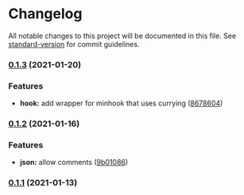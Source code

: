 # Changelog

All notable changes to this project will be documented in this file. See [standard-version](https://github.com/conventional-changelog/standard-version) for commit guidelines.

### [0.1.3](https://github.com/Stuff-Mods/StuffLib/compare/v0.1.2...v0.1.3) (2021-01-20)


### Features

* **hook:** add wrapper for minhook that uses currying ([8678604](https://github.com/Stuff-Mods/StuffLib/commit/867860496351e77e7901e41d2c422fb662d255d7))

### [0.1.2](https://github.com/Stuff-Mods/StuffLib/compare/v0.1.1...v0.1.2) (2021-01-16)


### Features

* **json:** allow comments ([9b01086](https://github.com/Stuff-Mods/StuffLib/commit/9b0108612a592e77e42cf9bced08af9bce532b69))

### [0.1.1](https://github.com/Stuff-Mods/StuffLib/compare/v0.1.0...v0.1.1) (2021-01-13)
